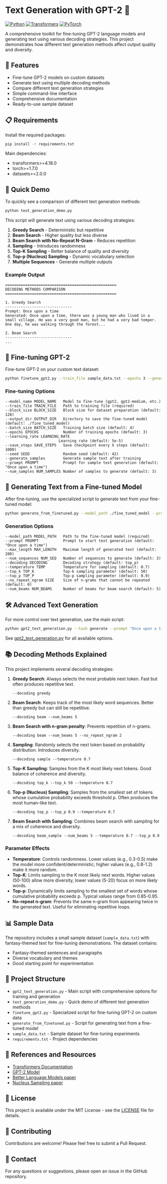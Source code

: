 # Text Generation with GPT-2 🤖

[![Python](https://img.shields.io/badge/Python-3.7%2B-blue)](https://www.python.org/)
[![Transformers](https://img.shields.io/badge/Transformers-4.18%2B-orange)](https://huggingface.co/transformers/)
[![PyTorch](https://img.shields.io/badge/PyTorch-1.7%2B-red)](https://pytorch.org/)

A comprehensive toolkit for fine-tuning GPT-2 language models and generating text using various decoding strategies. This project demonstrates how different text generation methods affect output quality and diversity.

## 🌟 Features

- Fine-tune GPT-2 models on custom datasets
- Generate text using multiple decoding methods
- Compare different text generation strategies
- Simple command-line interface
- Comprehensive documentation
- Ready-to-use sample dataset

## 📋 Requirements

Install the required packages:

```bash
pip install -r requirements.txt
```

Main dependencies:
- transformers>=4.18.0
- torch>=1.7.0
- datasets>=2.0.0

## 🚀 Quick Demo

To quickly see a comparison of different text generation methods:

```bash
python text_generation_demo.py
```

This script will generate text using various decoding strategies:
1. **Greedy Search** - Deterministic but repetitive
2. **Beam Search** - Higher quality but less diverse
3. **Beam Search with No-Repeat N-Gram** - Reduces repetition
4. **Sampling** - Introduces randomness
5. **Top-K Sampling** - Better balance of quality and diversity
6. **Top-p (Nucleus) Sampling** - Dynamic vocabulary selection
7. **Multiple Sequences** - Generate multiple outputs

### Example Output

```
==================================================
DECODING METHODS COMPARISON
==================================================

1. Greedy Search
------------------------------
Prompt: Once upon a time
Generated: Once upon a time, there was a young man who lived in a small village. He was a very good man, but he had a very bad temper. One day, he was walking through the forest...

2. Beam Search
------------------------------
...
```

## 🔧 Fine-tuning GPT-2

Fine-tune GPT-2 on your custom text dataset:

```bash
python finetune_gpt2.py --train_file sample_data.txt --epochs 3 --generate_samples
```

### Fine-tuning Options

```
--model_name MODEL_NAME   Model to fine-tune (gpt2, gpt2-medium, etc.)
--train_file TRAIN_FILE   Path to training file (required)
--block_size BLOCK_SIZE   Block size for dataset preparation (default: 128)
--output_dir OUTPUT_DIR   Directory to save the fine-tuned model (default: ./fine_tuned_model)
--batch_size BATCH_SIZE   Training batch size (default: 4)
--epochs EPOCHS           Number of training epochs (default: 3)
--learning_rate LEARNING_RATE
                        Learning rate (default: 5e-5)
--save_steps SAVE_STEPS   Save checkpoint every X steps (default: 1000)
--seed SEED               Random seed (default: 42)
--generate_samples        Generate sample text after training
--prompt PROMPT           Prompt for sample text generation (default: "Once upon a time")
--num_samples NUM_SAMPLES Number of samples to generate (default: 3)
```

## 📝 Generating Text from a Fine-tuned Model

After fine-tuning, use the specialized script to generate text from your fine-tuned model:

```bash
python generate_from_finetuned.py --model_path ./fine_tuned_model --prompt "Once upon a time"
```

### Generation Options

```
--model_path MODEL_PATH   Path to the fine-tuned model (required)
--prompt PROMPT           Prompt to start text generation (default: "Once upon a time")
--max_length MAX_LENGTH   Maximum length of generated text (default: 200)
--num_sequences NUM_SEQ   Number of sequences to generate (default: 3)
--decoding DECODING       Decoding strategy (default: top_p)
--temperature TEMP        Temperature for sampling (default: 0.7)
--top_k TOP_K             Top-k sampling parameter (default: 50)
--top_p TOP_P             Top-p sampling parameter (default: 0.9)
--no_repeat_ngram SIZE    Size of n-grams that cannot be repeated (default: 0)
--num_beams NUM_BEAMS     Number of beams for beam search (default: 5)
```

## 🛠️ Advanced Text Generation

For more control over text generation, use the main script:

```bash
python gpt2_text_generation.py --task generate --prompt "Once upon a time" --decoding top_p
```

See [gpt2_text_generation.py](gpt2_text_generation.py) for all available options.

## 📚 Decoding Methods Explained

This project implements several decoding strategies:

1. **Greedy Search**: Always selects the most probable next token. Fast but often produces repetitive text.
   ```
   --decoding greedy
   ```

2. **Beam Search**: Keeps track of the most likely word sequences. Better than greedy but can still be repetitive.
   ```
   --decoding beam --num_beams 5
   ```

3. **Beam Search with n-gram penalty**: Prevents repetition of n-grams.
   ```
   --decoding beam --num_beams 5 --no_repeat_ngram 2
   ```

4. **Sampling**: Randomly selects the next token based on probability distribution. Introduces diversity.
   ```
   --decoding sample --temperature 0.7
   ```

5. **Top-K Sampling**: Samples from the K most likely next tokens. Good balance of coherence and diversity.
   ```
   --decoding top_k --top_k 50 --temperature 0.7
   ```

6. **Top-p (Nucleus) Sampling**: Samples from the smallest set of tokens whose cumulative probability exceeds threshold p. Often produces the most human-like text.
   ```
   --decoding top_p --top_p 0.9 --temperature 0.7
   ```

7. **Beam Search with Sampling**: Combines beam search with sampling for a mix of coherence and diversity.
   ```
   --decoding beam_sample --num_beams 5 --temperature 0.7 --top_p 0.9
   ```

### Parameter Effects

- **Temperature**: Controls randomness. Lower values (e.g., 0.3-0.5) make the model more confident/deterministic; higher values (e.g., 0.8-1.2) make it more random.
- **Top-K**: Limits sampling to the K most likely next words. Higher values (50-100) allow more diversity, lower values (5-20) focus on more likely words.
- **Top-p**: Dynamically limits sampling to the smallest set of words whose cumulative probability exceeds p. Typical values range from 0.85-0.95.
- **No-repeat n-gram**: Prevents the same n-gram from appearing twice in the generated text. Useful for eliminating repetitive loops.

## 📊 Sample Data

The repository includes a small sample dataset (`sample_data.txt`) with fantasy-themed text for fine-tuning demonstrations. The dataset contains:
- Fantasy-themed sentences and paragraphs
- Diverse vocabulary and themes
- Good starting point for experimentation

## 📁 Project Structure

- `gpt2_text_generation.py` - Main script with comprehensive options for training and generation
- `text_generation_demo.py` - Quick demo of different text generation methods
- `finetune_gpt2.py` - Specialized script for fine-tuning GPT-2 on custom data
- `generate_from_finetuned.py` - Script for generating text from a fine-tuned model
- `sample_data.txt` - Sample dataset for fine-tuning experiments
- `requirements.txt` - Project dependencies

## 🔗 References and Resources

- [Transformers Documentation](https://huggingface.co/docs/transformers/index)
- [GPT-2 Model](https://huggingface.co/gpt2)
- [Better Language Models paper](https://cdn.openai.com/better-language-models/language_models_are_unsupervised_multitask_learners.pdf)
- [Nucleus Sampling paper](https://arxiv.org/abs/1904.09751)

## 📄 License

This project is available under the MIT License - see the [LICENSE](LICENSE) file for details.

## 👥 Contributing

Contributions are welcome! Please feel free to submit a Pull Request.

## 📧 Contact

For any questions or suggestions, please open an issue in the GitHub repository.
